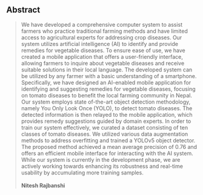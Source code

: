 ## Abstract
>We have developed a comprehensive computer 
system to assist farmers who practice traditional farming 
methods and have limited access to agricultural experts for 
addressing crop diseases. Our system utilizes artificial 
intelligence (AI) to identify and provide remedies for vegetable 
diseases. To ensure ease of use, we have created a mobile 
application that offers a user-friendly interface, allowing 
farmers to inquire about vegetable diseases and receive suitable 
solutions in their local language. The developed system can be 
utilized by any farmer with a basic understanding of a 
smartphone. Specifically, we have designed an AI-enabled 
mobile application for identifying and suggesting remedies for 
vegetable diseases, focusing on tomato diseases to benefit the 
local farming community in Nepal. Our system employs state
of-the-art object detection methodology, namely You Only Look 
Once (YOLO), to detect tomato diseases. The detected 
information is then relayed to the mobile application, which 
provides remedy suggestions guided by domain experts. In 
order to train our system effectively, we curated a dataset 
consisting of ten classes of tomato diseases. We utilized various 
data augmentation methods to address overfitting and trained a 
YOLOv5 object detector. The proposed method achieved a 
mean average precision of 0.76 and offers an efficient mobile 
interface for interacting with the AI system. While our system is 
currently in the development phase, we are actively working 
towards enhancing its robustness and real-time usability by 
accumulating more training samples. <br><br>**Nitesh Rajbanshi**
